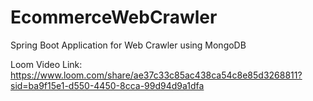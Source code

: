 # EcommerceWebCrawler
Spring Boot Application for Web Crawler using MongoDB

Loom Video Link: https://www.loom.com/share/ae37c33c85ac438ca54c8e85d3268811?sid=ba9f15e1-d550-4450-8cca-99d94d9a1dfa
